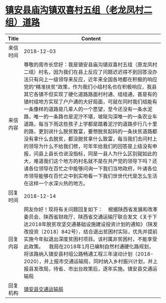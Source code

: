 # <a href="http://www.shangluo.gov.cn/zmhd/ldxxxx.jsp?urltype=leadermail.LeaderMailContentUrl&wbtreeid=1112&leadermailid=5049">镇安县庙沟镇双喜村五组（老龙凤村二组）道路</a>
|Title|Content|
|:---:|---|
|来信时间|2018-12-03|
|来信内容|尊敬的周市长您好：我是镇安县庙沟镇双喜村五组（原龙凤村二组）村名，因为我们在县上反应了问题迟迟得不到回答没办法只有向上一级领导来反应，近年来全国各地都在积极的响应党的“精准扶贫”政策，作为我们小组村名也在积极响应，我县其它各镇不但实现了硬化道路路面村村通、组组通，甚是有的镇村组地方实现了户户通的大好局面，可就在同时我们组能有一条像样的道路是几辈人的一个愿望，至今还没有一条水泥路，唯一的一条路也是泥泞不堪，坡陡沟深唯一的一条农业车道路，每当下雨这些孩子上学都是踏着泥泞的道路步行几十里的路，更别说什么脱贫致富，要想脱贫起码的一条扶贫道路都没有拿什么去脱贫，都没脱贫拿什么致富，每当我们去问村上的领导为什么不给我们修，可年年给我们的回答是上级没有申报，问县上县长也说没指标，同是一县人为什么区别就如此的大，难道我们这个地方的村名就不是在共产党的领导下吗？还请各位领导在百忙之中能够问询一下我们当地政府，叶请各位市领导能够在百忙之中到实地看一下我们世世代代是怎么生活在这样一个水深火热的地方。|
|回复时间|2018-12-14|
|回复内容|网友你好！现将有关问题回复如下：    根据陕西省发展和改革委员会、陕西省财政厅、陕西省交通运输厅联合发文《关于下达2018年脱贫攻坚交通基础设施建设投资计划的通知》（陕发改投资〔2018〕842号），结合退出贫困村实际，优先并提前实施今年拟退出深度贫困村项目。该村属非贫困村，不能享受此政策。    我局在2018年1月已编制自然村通硬化路规划，将该路纳入镇安县村组公路畅通工程三年滚动计划（2018-2020），并上报市交通运输局，同时纳入乡村振兴计划，并上报县发改局，待省、市出台政策后，逐年实施。镇安县交通运输局|
|回复机构|<a href="../../categories/agencies/镇安县交通运输局.md">镇安县交通运输局</a>|
